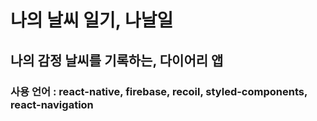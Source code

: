 # 나의 날씨 일기, 나날일
## 나의 감정 날씨를 기록하는, 다이어리 앱

### 사용 언어 : react-native, firebase, recoil, styled-components, react-navigation